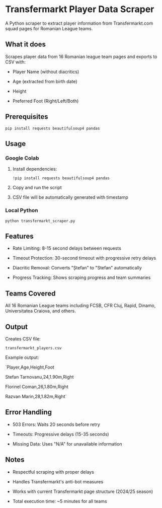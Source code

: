 # Transfermarkt Player Data Scraper

A Python scraper to extract player information from Transfermarkt.com squad pages for Romanian League teams.

## What it does

Scrapes player data from 16 Romanian league team pages and exports to CSV with:

- Player Name (without diacritics)

- Age (extracted from birth date)

- Height

- Preferred Foot (Right/Left/Both)

## Prerequisites

`pip install requests beautifulsoup4 pandas`

## Usage 

### Google Colab

1. Install dependencies:

   `!pip install requests beautifulsoup4 pandas`
   
3. Copy and run the script
   
4. CSV file will be automatically generated with timestamp

### Local Python

`python transfermarkt_scraper.py`

## Features

- Rate Limiting: 8-15 second delays between requests

- Timeout Protection: 30-second timeout with progressive retry delays

- Diacritic Removal: Converts "Ștefan" to "Stefan" automatically

- Progress Tracking: Shows scraping progress and team summaries

## Teams Covered

All 16 Romanian League teams including FCSB, CFR Cluj, Rapid, Dinamo, Universitatea Craiova, and others.

## Output

Creates CSV file: 

`transfermarkt_players.csv`

Example output:

`Player,Age,Height,Foot

Stefan Tarnovanu,24,1.90m,Right

Florinel Coman,26,1.80m,Right

Razvan Marin,28,1.82m,Right`

## Error Handling

- 503 Errors: Waits 20 seconds before retry

- Timeouts: Progressive delays (15-35 seconds)

- Missing Data: Uses "N/A" for unavailable information

## Notes

- Respectful scraping with proper delays

- Handles Transfermarkt's anti-bot measures

- Works with current Transfermarkt page structure (2024/25 season)

- Total execution time: ~5 minutes for all teams

